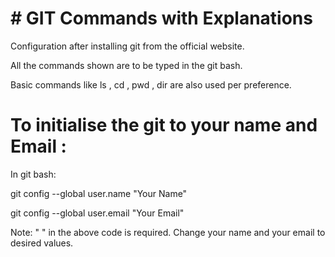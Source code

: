 # # GIT Commands with Explanations

Configuration after installing git from the official website.

All the commands shown are to be typed in  the git bash.

Basic commands like ls , cd , pwd , dir are also used per preference.

# To initialise the git to your name and Email :

In git bash:

git config --global user.name "Your Name"

git config --global user.email "Your Email"

Note: " " in the above code is required. Change your name and your email 
to desired values.
